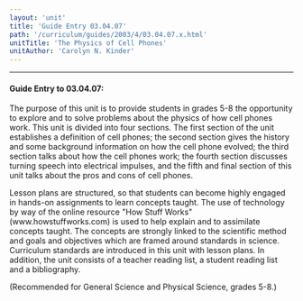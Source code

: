 ```yaml
---
layout: 'unit'
title: 'Guide Entry 03.04.07'
path: '/curriculum/guides/2003/4/03.04.07.x.html'
unitTitle: 'The Physics of Cell Phones'
unitAuthor: 'Carolyn N. Kinder'
---
```


<body>
<hr/>
 <h4>
  Guide Entry to 03.04.07:
 </h4>
 <p>
  The purpose of this unit is to provide students in grades 5-8 the opportunity to explore and to solve problems about the physics of how cell phones work.  This unit is divided into four sections.  The first section of the unit establishes a definition of cell phones; the second section gives the history and some background information on how the cell phone evolved; the third section talks about how the cell phones work; the fourth section discusses turning speech into electrical impulses, and the fifth and final section of this unit talks about the pros and cons of cell phones.
 </p>
<p>
  Lesson plans are structured, so that students can become highly engaged in hands-on assignments to learn concepts taught.  The use of technology by way of the online resource "How Stuff Works" (www.howstuffworks.com) is used to help explain and to assimilate concepts taught.  The concepts are strongly linked to the scientific method and goals and objectives which are framed around standards in science.  Curriculum standards are introduced in this unit with lesson plans.  In addition, the unit consists of a teacher reading list, a student reading list and a bibliography.
 </p>
<p>
  (Recommended for General Science and Physical Science, grades 5-8.)
 </p>

</body>
